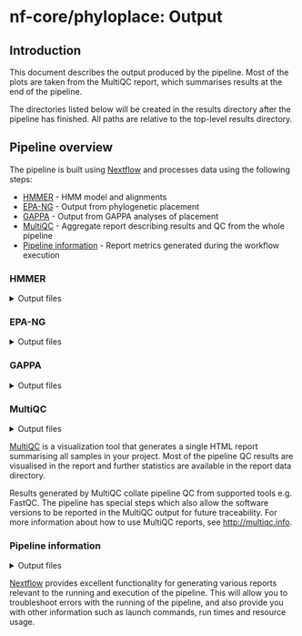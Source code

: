 # nf-core/phyloplace: Output

## Introduction

This document describes the output produced by the pipeline. Most of the plots are taken from the MultiQC report, which summarises results at the end of the pipeline.

The directories listed below will be created in the results directory after the pipeline has finished. All paths are relative to the top-level results directory.

<!-- TODO nf-core: Write this documentation describing your workflow's output -->

## Pipeline overview

The pipeline is built using [Nextflow](https://www.nextflow.io/) and processes data using the following steps:

- [HMMER](#hmmer) - HMM model and alignments
- [EPA-NG](#epa-ng) - Output from phylogenetic placement
- [GAPPA](#gappa) - Output from GAPPA analyses of placement
- [MultiQC](#multiqc) - Aggregate report describing results and QC from the whole pipeline
- [Pipeline information](#pipeline-information) - Report metrics generated during the workflow execution

### HMMER

<details markdown="1">
<summary>Output files</summary>

- `hmmer/*.ref.hmm.gz`: HMM model built from reference alignment
- `hmmer/*.ref.hmmbuild.txt`: Log from HMM model build
- `hmmer/*.ref.unaligned.afa.gz`: Unaligned reference sequences in fasta format
- `hmmer/*.ref.hmmalign.sthlm.gz`: Reference sequences aligned to HMM model
- `hmmer/*.ref.hmmalign.masked.sthlm.gz`: Reference alignment masked to positions in model (`--rf-is-masked`) in Stockholm format
- `hmmer/*.ref.hmmalign.masked.afa.gz`: Reference alignment masked to positions in model (`--rf-is-masked`) in fasta format
- `hmmer/*.query.hmmalign.sthlm.gz`: Query sequences aligned to HMM model
- `hmmer/*.query.hmmalign.masked.sthlm.gz`: Query alignment masked to positions in model (`--rf-is-masked`) in Stockholm format
- `hmmer/*.query.hmmalign.masked.afa.gz`: Query alignment masked to positions in model (`--rf-is-masked`) in fasta format

</details>

### EPA-NG

<details markdown="1">
<summary>Output files</summary>

- `epangpp/*.epa_result.jplace.gz`: EPA-NG placement output in `jplace` format
- `epangpp/*.epa_info.log`: EPA-NG placement log

</details>

### GAPPA

<details markdown="1">
<summary>Output files</summary>

- `gappa/*.graft.placement.epa_result.newick`: Query sequences grafted on reference phylogeny
- `gappa/*.taxonomy.per_query.tsv`: Taxonomic classification of individual query sequences
- `gappa/*.taxonomy.profile.tsv`: Taxonomic classification profile
- `gappa/*.taxonomy.labelled_tree.newick`: Taxonomic classification labels on phylogeny
- `gappa/*.taxonomy.krona.profile`: Taxonomic classification as Krona profile
- `gappa/*.taxonomy.sativa.tsv`: Taxonomic classification as Sativa tsv
- `gappa/*.heattree.tree.svg`: SVG rendering of the tree with placement mass rendered as a heat map
- `gappa/*.heattree.tree.nexus`: NEXUS rendering of the tree with placement mass rendered as a heat map
- `gappa/*.heattree.tree.phyloxml`: phyloxml rendering of the tree with placement mass rendered as a heat map
- `gappa/*.heattree.tree.colours.txt`: Colours used in heat tree
- `gappa/*.heattree.tree.log`: Log from `gappa examine heattree` run

</details>

### MultiQC

<details markdown="1">
<summary>Output files</summary>

- `multiqc/`
  - `multiqc_report.html`: a standalone HTML file that can be viewed in your web browser.
  - `multiqc_data/`: directory containing parsed statistics from the different tools used in the pipeline.
  - `multiqc_plots/`: directory containing static images from the report in various formats.

</details>

[MultiQC](http://multiqc.info) is a visualization tool that generates a single HTML report summarising all samples in your project. Most of the pipeline QC results are visualised in the report and further statistics are available in the report data directory.

Results generated by MultiQC collate pipeline QC from supported tools e.g. FastQC. The pipeline has special steps which also allow the software versions to be reported in the MultiQC output for future traceability. For more information about how to use MultiQC reports, see <http://multiqc.info>.

### Pipeline information

<details markdown="1">
<summary>Output files</summary>

- `pipeline_info/`
  - Reports generated by Nextflow: `execution_report.html`, `execution_timeline.html`, `execution_trace.txt` and `pipeline_dag.dot`/`pipeline_dag.svg`.
  - Reports generated by the pipeline: `pipeline_report.html`, `pipeline_report.txt` and `software_versions.yml`. The `pipeline_report*` files will only be present if the `--email` / `--email_on_fail` parameter's are used when running the pipeline.
  - Reformatted samplesheet files used as input to the pipeline: `samplesheet.valid.csv`.

</details>

[Nextflow](https://www.nextflow.io/docs/latest/tracing.html) provides excellent functionality for generating various reports relevant to the running and execution of the pipeline. This will allow you to troubleshoot errors with the running of the pipeline, and also provide you with other information such as launch commands, run times and resource usage.

